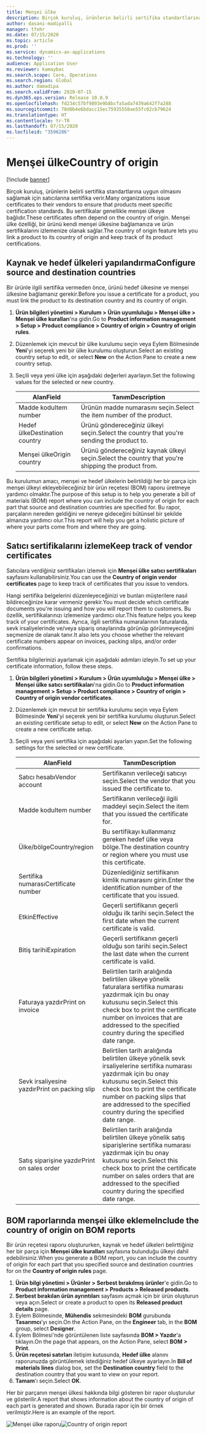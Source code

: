 ```yaml
---
title: Menşei ülke
description: Birçok kuruluş, ürünlerin belirli sertifika standartlarına uygun olmasını sağlamak için satıcılarına sertifika verir. Bu sertifikalar genellikle menşei ülkeye bağlıdır. Bu konu, bir ürünü kendi menşei ülkesine bağlamanıza ve ürün sertifikalarını izlemenize olanak sağlayan, menşei ülke özelliği hakkında bilgi sağlar.
author: dasani-madipalli
manager: tfehr
ms.date: 07/15/2020
ms.topic: article
ms.prod: ''
ms.service: dynamics-ax-applications
ms.technology: ''
audience: Application User
ms.reviewer: kamaybac
ms.search.scope: Core, Operations
ms.search.region: Global
ms.author: damadipa
ms.search.validFrom: 2020-07-15
ms.dyn365.ops.version: Release 10.0.9
ms.openlocfilehash: fd234c57bf9893e9b8bcfa5ada7439a642f7a288
ms.sourcegitcommit: 70d0b4e6bdacc15ec75935550ae55fc02cb79624
ms.translationtype: HT
ms.contentlocale: tr-TR
ms.lasthandoff: 07/15/2020
ms.locfileid: "3596286"
---
```

# <a name="country-of-origin"></a><span data-ttu-id="06a50-105">Menşei ülke</span><span class="sxs-lookup"><span data-stu-id="06a50-105">Country of origin</span></span>

[!include [banner](../includes/banner.md)]

<span data-ttu-id="06a50-106">Birçok kuruluş, ürünlerin belirli sertifika standartlarına uygun olmasını sağlamak için satıcılarına sertifika verir.</span><span class="sxs-lookup"><span data-stu-id="06a50-106">Many organizations issue certificates to their vendors to ensure that products meet specific certification standards.</span></span> <span data-ttu-id="06a50-107">Bu sertifikalar genellikle menşei ülkeye bağlıdır.</span><span class="sxs-lookup"><span data-stu-id="06a50-107">These certificates often depend on the country of origin.</span></span> <span data-ttu-id="06a50-108">Menşei ülke özelliği, bir ürünü kendi menşei ülkesine bağlamanıza ve ürün sertifikalarını izlemenize olanak sağlar.</span><span class="sxs-lookup"><span data-stu-id="06a50-108">The country of origin feature lets you link a product to its country of origin and keep track of its product certifications.</span></span>

## <a name="configure-source-and-destination-countries"></a><span data-ttu-id="06a50-109">Kaynak ve hedef ülkeleri yapılandırma</span><span class="sxs-lookup"><span data-stu-id="06a50-109">Configure source and destination countries</span></span>

<span data-ttu-id="06a50-110">Bir ürünle ilgili sertifika vermeden önce, ürünü hedef ülkesine ve menşei ülkesine bağlamanız gerekir.</span><span class="sxs-lookup"><span data-stu-id="06a50-110">Before you issue a certificate for a product, you must link the product to its destination country and its country of origin.</span></span>

1. <span data-ttu-id="06a50-111">**Ürün bilgileri yönetimi \> Kurulum \> Ürün uyumluluğu \> Menşei ülke \> Menşei ülke kuralları**'na gidin.</span><span class="sxs-lookup"><span data-stu-id="06a50-111">Go to **Product information management \> Setup \> Product compliance \> Country of origin \> Country of origin rules**.</span></span>
2. <span data-ttu-id="06a50-112">Düzenlemek için mevcut bir ülke kurulumu seçin veya Eylem Bölmesinde **Yeni**'yi seçerek yeni bir ülke kurulumu oluşturun.</span><span class="sxs-lookup"><span data-stu-id="06a50-112">Select an existing country setup to edit, or select **New** on the Action Pane to create a new country setup.</span></span>
3. <span data-ttu-id="06a50-113">Seçili veya yeni ülke için aşağıdaki değerleri ayarlayın.</span><span class="sxs-lookup"><span data-stu-id="06a50-113">Set the following values for the selected or new country.</span></span>

    | <span data-ttu-id="06a50-114">Alan</span><span class="sxs-lookup"><span data-stu-id="06a50-114">Field</span></span> | <span data-ttu-id="06a50-115">Tanım</span><span class="sxs-lookup"><span data-stu-id="06a50-115">Description</span></span> |
    |---|---|
    | <span data-ttu-id="06a50-116">Madde kodu</span><span class="sxs-lookup"><span data-stu-id="06a50-116">Item number</span></span> | <span data-ttu-id="06a50-117">Ürünün madde numarasını seçin.</span><span class="sxs-lookup"><span data-stu-id="06a50-117">Select the item number of the product.</span></span> |
    | <span data-ttu-id="06a50-118">Hedef ülke</span><span class="sxs-lookup"><span data-stu-id="06a50-118">Destination country</span></span> | <span data-ttu-id="06a50-119">Ürünü göndereceğiniz ülkeyi seçin.</span><span class="sxs-lookup"><span data-stu-id="06a50-119">Select the country that you're sending the product to.</span></span> |
    | <span data-ttu-id="06a50-120">Menşei ülke</span><span class="sxs-lookup"><span data-stu-id="06a50-120">Origin country</span></span> | <span data-ttu-id="06a50-121">Ürünü göndereceğiniz kaynak ülkeyi seçin.</span><span class="sxs-lookup"><span data-stu-id="06a50-121">Select the country that you're shipping the product from.</span></span> |

<span data-ttu-id="06a50-122">Bu kurulumun amacı, menşei ve hedef ülkelerin belirtildiği her bir parça için menşei ülkeyi ekleyebileceğiniz bir ürün reçetesi (BOM) raporu üretmeye yardımcı olmaktır.</span><span class="sxs-lookup"><span data-stu-id="06a50-122">The purpose of this setup is to help you generate a bill of materials (BOM) report where you can include the country of origin for each part that source and destination countries are specified for.</span></span> <span data-ttu-id="06a50-123">Bu rapor, parçaların nereden geldiğini ve nereye gideceğini bütünsel bir şekilde almanıza yardımcı olur.</span><span class="sxs-lookup"><span data-stu-id="06a50-123">This report will help you get a holistic picture of where your parts come from and where they are going.</span></span>

## <a name="keep-track-of-vendor-certificates"></a><span data-ttu-id="06a50-124">Satıcı sertifikalarını izleme</span><span class="sxs-lookup"><span data-stu-id="06a50-124">Keep track of vendor certificates</span></span>

<span data-ttu-id="06a50-125">Satıcılara verdiğiniz sertifikaları izlemek için **Menşei ülke satıcı sertifikaları** sayfasını kullanabilirsiniz.</span><span class="sxs-lookup"><span data-stu-id="06a50-125">You can use the **Country of origin vendor certificates** page to keep track of certificates that you issue to vendors.</span></span>

<span data-ttu-id="06a50-126">Hangi sertifika belgelerini düzenleyeceğinizi ve bunları müşterilere nasıl bildireceğinize karar vermeniz gerekir.</span><span class="sxs-lookup"><span data-stu-id="06a50-126">You must decide which certificate documents you're issuing and how you will report them to customers.</span></span> <span data-ttu-id="06a50-127">Bu özellik, sertifikalarınızı izlemenize yardımcı olur.</span><span class="sxs-lookup"><span data-stu-id="06a50-127">This feature helps you keep track of your certificates.</span></span> <span data-ttu-id="06a50-128">Ayrıca, ilgili sertifika numaralarının faturalarda, sevk irsaliyelerinde ve/veya sipariş onaylarında görünüp görünmeyeceğini seçmenize de olanak tanır.</span><span class="sxs-lookup"><span data-stu-id="06a50-128">It also lets you choose whether the relevant certificate numbers appear on invoices, packing slips, and/or order confirmations.</span></span>

<span data-ttu-id="06a50-129">Sertifika bilgilerinizi ayarlamak için aşağıdaki adımları izleyin.</span><span class="sxs-lookup"><span data-stu-id="06a50-129">To set up your certificate information, follow these steps.</span></span>

1. <span data-ttu-id="06a50-130">**Ürün bilgileri yönetimi \> Kurulum \> Ürün uyumluluğu \> Menşei ülke \> Menşei ülke satıcı sertifikaları**'na gidin.</span><span class="sxs-lookup"><span data-stu-id="06a50-130">Go to **Product information management \> Setup \> Product compliance \> Country of origin \> Country of origin vendor certificates**.</span></span>
2. <span data-ttu-id="06a50-131">Düzenlemek için mevcut bir sertifika kurulumu seçin veya Eylem Bölmesinde **Yeni**'yi seçerek yeni bir sertifika kurulumu oluşturun.</span><span class="sxs-lookup"><span data-stu-id="06a50-131">Select an existing certificate setup to edit, or select **New** on the Action Pane to create a new certificate setup.</span></span>
3. <span data-ttu-id="06a50-132">Seçili veya yeni sertifika için aşağıdaki ayarları yapın.</span><span class="sxs-lookup"><span data-stu-id="06a50-132">Set the following settings for the selected or new certificate.</span></span>

    | <span data-ttu-id="06a50-133">Alan</span><span class="sxs-lookup"><span data-stu-id="06a50-133">Field</span></span> | <span data-ttu-id="06a50-134">Tanım</span><span class="sxs-lookup"><span data-stu-id="06a50-134">Description</span></span> |
    |---|---|
    | <span data-ttu-id="06a50-135">Satıcı hesabı</span><span class="sxs-lookup"><span data-stu-id="06a50-135">Vendor account</span></span> | <span data-ttu-id="06a50-136">Sertifikanın verileceği satıcıyı seçin.</span><span class="sxs-lookup"><span data-stu-id="06a50-136">Select the vendor that you issued the certificate to.</span></span> |
    | <span data-ttu-id="06a50-137">Madde kodu</span><span class="sxs-lookup"><span data-stu-id="06a50-137">Item number</span></span> | <span data-ttu-id="06a50-138">Sertifikanın verileceği ilgili maddeyi seçin.</span><span class="sxs-lookup"><span data-stu-id="06a50-138">Select the item that you issued the certificate for.</span></span> |
    | <span data-ttu-id="06a50-139">Ülke/bölge</span><span class="sxs-lookup"><span data-stu-id="06a50-139">Country/region</span></span> | <span data-ttu-id="06a50-140">Bu sertifikayı kullanmanız gereken hedef ülke veya bölge.</span><span class="sxs-lookup"><span data-stu-id="06a50-140">The destination country or region where you must use this certificate.</span></span> |
    | <span data-ttu-id="06a50-141">Sertifika numarası</span><span class="sxs-lookup"><span data-stu-id="06a50-141">Certificate number</span></span> | <span data-ttu-id="06a50-142">Düzenlediğiniz sertifikanın kimlik numarasını girin.</span><span class="sxs-lookup"><span data-stu-id="06a50-142">Enter the identification number of the certificate that you issued.</span></span> |
    | <span data-ttu-id="06a50-143">Etkin</span><span class="sxs-lookup"><span data-stu-id="06a50-143">Effective</span></span> | <span data-ttu-id="06a50-144">Geçerli sertifikanın geçerli olduğu ilk tarihi seçin.</span><span class="sxs-lookup"><span data-stu-id="06a50-144">Select the first date when the current certificate is valid.</span></span>|
    | <span data-ttu-id="06a50-145">Bitiş tarihi</span><span class="sxs-lookup"><span data-stu-id="06a50-145">Expiration</span></span> | <span data-ttu-id="06a50-146">Geçerli sertifikanın geçerli olduğu son tarihi seçin.</span><span class="sxs-lookup"><span data-stu-id="06a50-146">Select the last date when the current certificate is valid.</span></span> |
    | <span data-ttu-id="06a50-147">Faturaya yazdır</span><span class="sxs-lookup"><span data-stu-id="06a50-147">Print on invoice</span></span> | <span data-ttu-id="06a50-148">Belirtilen tarih aralığında belirtilen ülkeye yönelik faturalara sertifika numarası yazdırmak için bu onay kutusunu seçin.</span><span class="sxs-lookup"><span data-stu-id="06a50-148">Select this check box to print the certificate number on invoices that are addressed to the specified country during the specified date range.</span></span> |
    | <span data-ttu-id="06a50-149">Sevk irsaliyesine yazdır</span><span class="sxs-lookup"><span data-stu-id="06a50-149">Print on packing slip</span></span> | <span data-ttu-id="06a50-150">Belirtilen tarih aralığında belirtilen ülkeye yönelik sevk irsaliyelerine sertifika numarası yazdırmak için bu onay kutusunu seçin.</span><span class="sxs-lookup"><span data-stu-id="06a50-150">Select this check box to print the certificate number on packing slips that are addressed to the specified country during the specified date range.</span></span> |
    | <span data-ttu-id="06a50-151">Satış siparişine yazdır</span><span class="sxs-lookup"><span data-stu-id="06a50-151">Print on sales order</span></span> | <span data-ttu-id="06a50-152">Belirtilen tarih aralığında belirtilen ülkeye yönelik satış siparişlerine sertifika numarası yazdırmak için bu onay kutusunu seçin.</span><span class="sxs-lookup"><span data-stu-id="06a50-152">Select this check box to print the certificate number on sales orders that are addressed to the specified country during the specified date range.</span></span> |

## <a name="include-the-country-of-origin-on-bom-reports"></a><span data-ttu-id="06a50-153">BOM raporlarında menşei ülke ekleme</span><span class="sxs-lookup"><span data-stu-id="06a50-153">Include the country of origin on BOM reports</span></span>

<span data-ttu-id="06a50-154">Bir ürün reçetesi raporu oluştururken, kaynak ve hedef ülkeleri belirttiğiniz her bir parça için **Menşei ülke kuralları** sayfasına bulunduğu ülkeyi dahil edebilirsiniz.</span><span class="sxs-lookup"><span data-stu-id="06a50-154">When you generate a BOM report, you can include the country of origin for each part that you specified source and destination countries for on the **Country of origin rules** page.</span></span>

1. <span data-ttu-id="06a50-155">**Ürün bilgi yönetimi \> Ürünler \> Serbest bırakılmış ürünler**'e gidin.</span><span class="sxs-lookup"><span data-stu-id="06a50-155">Go to **Product information management \> Products \> Released products**.</span></span>
1. <span data-ttu-id="06a50-156">**Serbest bırakılan ürün ayrıntıları** sayfasını açmak için bir ürün oluşturun veya açın.</span><span class="sxs-lookup"><span data-stu-id="06a50-156">Select or create a product to open its **Released product details** page.</span></span>
1. <span data-ttu-id="06a50-157">Eylem Bölmesinde, **Mühendis** sekmesindeki **BOM** gurubunda **Tasarımcı**'yı seçin.</span><span class="sxs-lookup"><span data-stu-id="06a50-157">On the Action Pane, on the **Engineer** tab, in the **BOM** group, select **Designer**.</span></span>
1. <span data-ttu-id="06a50-158">Eylem Bölmesi'nde görüntülenen liste sayfasında **BOM \> Yazdır**'a tıklayın.</span><span class="sxs-lookup"><span data-stu-id="06a50-158">On the page that appears, on the Action Pane, select **BOM \> Print**.</span></span>
1. <span data-ttu-id="06a50-159">**Ürün reçetesi satırları** iletişim kutusunda, **Hedef ülke** alanını raporunuzda görüntülemek istediğiniz hedef ülkeye ayarlayın.</span><span class="sxs-lookup"><span data-stu-id="06a50-159">In **Bill of materials lines** dialog box, set the **Destination country** field to the destination country that you want to view on your report.</span></span>
1. <span data-ttu-id="06a50-160">**Tamam**'ı seçin.</span><span class="sxs-lookup"><span data-stu-id="06a50-160">Select **OK**.</span></span>

<span data-ttu-id="06a50-161">Her bir parçanın menşei ülkesi hakkında bilgi gösteren bir rapor oluşturulur ve gösterilir.</span><span class="sxs-lookup"><span data-stu-id="06a50-161">A report that shows information about the country of origin of each part is generated and shown.</span></span> <span data-ttu-id="06a50-162">Burada rapor için bir örnek verilmiştir.</span><span class="sxs-lookup"><span data-stu-id="06a50-162">Here is an example of the report.</span></span>

<span data-ttu-id="06a50-163">![Menşei ülke raporu](media/country-of-origin-report.png "Menşei ülke raporu")</span><span class="sxs-lookup"><span data-stu-id="06a50-163">![Country of origin report](media/country-of-origin-report.png "Country of origin report")</span></span>
